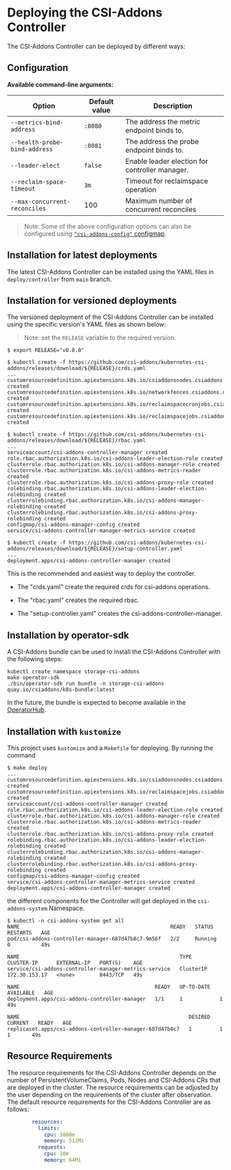 # Deploying the CSI-Addons Controller

The CSI-Addons Controller can be deployed by different ways:

## Configuration

**Available command-line arguments:**

| Option                        | Default value   | Description                 |
| ----------------------------- | --------------- | --------------------------------------------- |
| `--metrics-bind-address`      | `:8080`         | The address the metric endpoint binds to.     |
| `--health-probe-bind-address` | `:8081`         | The address the probe endpoint binds to.      |
| `--leader-elect`              | `false`         | Enable leader election for controller manager.|
| `--reclaim-space-timeout`     | `3m`            | Timeout for reclaimspace operation            |
| `--max-concurrent-reconciles` | 100             | Maximum number of concurrent reconciles       |

> Note: Some of the above configuration options can also be configured using [`"csi-addons-config"` configmap](./csi-addons-config.md).

## Installation for latest deployments

The latest CSI-Addons Controller can be installed using the YAML files in `deploy/controller` from `main` branch.

## Installation for versioned deployments

The versioned deployment of the CSI-Addons Controller can be installed using the specific version's YAML files as shown below:

>Note: set the `RELEASE` variable to the required version.

```console
$ export RELEASE="v0.8.0"

$ kubectl create -f https://github.com/csi-addons/kubernetes-csi-addons/releases/download/${RELEASE}/crds.yaml
...
customresourcedefinition.apiextensions.k8s.io/csiaddonsnodes.csiaddons.openshift.io created
customresourcedefinition.apiextensions.k8s.io/networkfences.csiaddons.openshift.io created
customresourcedefinition.apiextensions.k8s.io/reclaimspacecronjobs.csiaddons.openshift.io created
customresourcedefinition.apiextensions.k8s.io/reclaimspacejobs.csiaddons.openshift.io created

$ kubectl create -f https://github.com/csi-addons/kubernetes-csi-addons/releases/download/${RELEASE}/rbac.yaml
...
serviceaccount/csi-addons-controller-manager created
role.rbac.authorization.k8s.io/csi-addons-leader-election-role created
clusterrole.rbac.authorization.k8s.io/csi-addons-manager-role created
clusterrole.rbac.authorization.k8s.io/csi-addons-metrics-reader created
clusterrole.rbac.authorization.k8s.io/csi-addons-proxy-role created
rolebinding.rbac.authorization.k8s.io/csi-addons-leader-election-rolebinding created
clusterrolebinding.rbac.authorization.k8s.io/csi-addons-manager-rolebinding created
clusterrolebinding.rbac.authorization.k8s.io/csi-addons-proxy-rolebinding created
configmap/csi-addons-manager-config created
service/csi-addons-controller-manager-metrics-service created

$ kubectl create -f https://github.com/csi-addons/kubernetes-csi-addons/releases/download/${RELEASE}/setup-controller.yaml
...
deployment.apps/csi-addons-controller-manager created
```

This is the recommended and easiest way to deploy the controller.

* The "crds.yaml" create the required crds for csi-addons operations.

* The "rbac.yaml" creates the required rbac.

* The "setup-controller.yaml" creates the csi-addons-controller-manager.

## Installation by operator-sdk

A CSI-Addons bundle can be used to install the CSI-Addons Controller with the
following steps:

```console
kubectl create namespace storage-csi-addons
make operator-sdk
./bin/operator-sdk run bundle -n storage-csi-addons quay.io/csiaddons/k8s-bundle:latest
```

In the future, the bundle is expected to become available in the
[OperatorHub](https://operatorhub.io/).

## Installation with `kustomize`

This project uses `kustomize` and a `Makefile` for deploying. By running the
command

```console
$ make deploy
...
customresourcedefinition.apiextensions.k8s.io/csiaddonsnodes.csiaddons.openshift.io created
customresourcedefinition.apiextensions.k8s.io/reclaimspacejobs.csiaddons.openshift.io created
serviceaccount/csi-addons-controller-manager created
role.rbac.authorization.k8s.io/csi-addons-leader-election-role created
clusterrole.rbac.authorization.k8s.io/csi-addons-manager-role created
clusterrole.rbac.authorization.k8s.io/csi-addons-metrics-reader created
clusterrole.rbac.authorization.k8s.io/csi-addons-proxy-role created
rolebinding.rbac.authorization.k8s.io/csi-addons-leader-election-rolebinding created
clusterrolebinding.rbac.authorization.k8s.io/csi-addons-manager-rolebinding created
clusterrolebinding.rbac.authorization.k8s.io/csi-addons-proxy-rolebinding created
configmap/csi-addons-manager-config created
service/csi-addons-controller-manager-metrics-service created
deployment.apps/csi-addons-controller-manager created
```

the different components for the Controller will get deployed in the
`csi-addons-system` Namespace.

```console
$ kubectl -n csi-addons-system get all
NAME                                                 READY   STATUS    RESTARTS   AGE
pod/csi-addons-controller-manager-687d47b8c7-9m56f   2/2     Running   0          49s

NAME                                                    TYPE        CLUSTER-IP      EXTERNAL-IP   PORT(S)    AGE
service/csi-addons-controller-manager-metrics-service   ClusterIP   172.30.153.17   <none>        8443/TCP   49s

NAME                                            READY   UP-TO-DATE   AVAILABLE   AGE
deployment.apps/csi-addons-controller-manager   1/1     1            1           49s

NAME                                                       DESIRED   CURRENT   READY   AGE
replicaset.apps/csi-addons-controller-manager-687d47b8c7   1         1         1       49s
```

## Resource Requirements

The resource requirements for the CSI-Addons Controller depends on the number of
PersistentVolumeClaims, Pods, Nodes and CSI-Addons CRs that are deployed in the
cluster. The resource requirements can be adjusted by the user depending on the
requirements of the cluster after observation. The default resource requirements
for the CSI-Addons Controller are as follows:

```yaml
        resources:
          limits:
            cpu: 1000m
            memory: 512Mi
          requests:
            cpu: 10m
            memory: 64Mi
```
